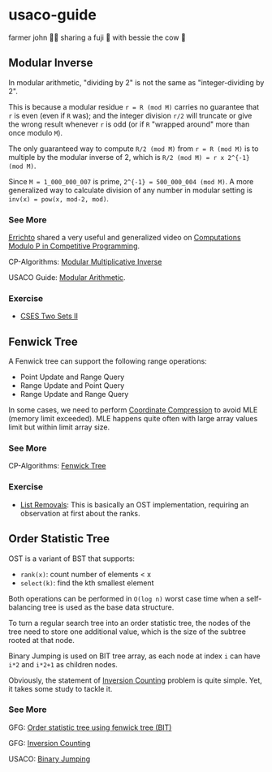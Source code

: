 # usaco-guide
farmer john 👨‍🌾 sharing a fuji 🍎 with bessie the cow 🐄

## Modular Inverse
In modular arithmetic, "dividing by 2" is not the same as "integer-dividing by 2". 

This is because a modular residue `r = R (mod M)` carries no guarantee that `r` is even (even if `R` was); and the integer division `r/2` will truncate or give the wrong result whenever `r` is odd (or if `R` "wrapped around" more than once modulo `M`).

The only guaranteed way to compute `R/2 (mod M)` from `r = R (mod M)` is to multiple by the modular inverse of 2, which is `R/2 (mod M) = r x 2^{-1} (mod M)`. 

Since `M = 1_000_000_007` is prime, `2^{-1} = 500_000_004 (mod M)`. A more generalized way to calculate division of any number in modular setting is `inv(x) = pow(x, mod-2, mod)`.

### See More

[Errichto](https://codeforces.com/profile/Errichto) shared a very useful and generalized video on [Computations Modulo P in Competitive Programming](https://youtu.be/-OPohCQqi_E?si=rTvnfOQR-EzMqAFH).

CP-Algorithms: [Modular Multiplicative Inverse](https://cp-algorithms.com/algebra/module-inverse.html)

USACO Guide: [Modular Arithmetic](https://usaco.guide/gold/modular?lang=cpp#modular-inverse).

### Exercise
* [CSES Two Sets II](https://cses.fi/problemset/task/1093/)

## Fenwick Tree

A Fenwick tree can support the following range operations:

- Point Update and Range Query
- Range Update and Point Query
- Range Update and Range Query

In some cases, we need to perform [Coordinate Compression]() to avoid MLE (memory limit exceeded). MLE happens quite often with large array values limit but within limit array size.

### See More

CP-Algorithms: [Fenwick Tree](https://cp-algorithms.com/data_structures/fenwick.html)

### Exercise

* [List Removals](https://cses.fi/problemset/task/1749/): This is basically an OST implementation, requiring an observation at first about the ranks.

## Order Statistic Tree

OST is a variant of BST that supports:
- `rank(x)`: count number of elements < x
- `select(k)`: find the kth smallest element

Both operations can be performed in `O(log n)` worst case time when a self-balancing tree is used as the base data structure.

To turn a regular search tree into an order statistic tree, the nodes of the tree need to store one additional value, which is the size of the subtree rooted at that node.

Binary Jumping is used on BIT tree array, as each node at index `i` can have `i*2` and `i*2+1` as children nodes.

Obviously, the statement of [Inversion Counting](https://www.geeksforgeeks.org/dsa/inversion-count-in-array-using-merge-sort/) problem is quite simple. Yet, it takes some study to tackle it.

### See More

GFG: [Order statistic tree using fenwick tree (BIT)](https://www.geeksforgeeks.org/dsa/order-statistic-tree-using-fenwick-tree-bit/)

GFG: [Inversion Counting](https://www.geeksforgeeks.org/dsa/inversion-count-in-array-using-merge-sort/)

USACO: [Binary Jumping](https://usaco.guide/plat/binary-jump?lang=cpp)